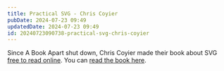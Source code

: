 ```yaml
---
title: Practical SVG - Chris Coyier
pubDate: 2024-07-23 09:49
updatedDate: 2024-07-23 09:49
id: 20240723090738-practical-svg-chris-coyier
---
```

Since A Book Apart shut down, Chris Coyier made their book about SVG [free to read online](https://chriscoyier.net/2024/07/22/practical-svg-is-now-free-to-read-online/). You can [read the book here](https://practical-svg.chriscoyier.net/). 